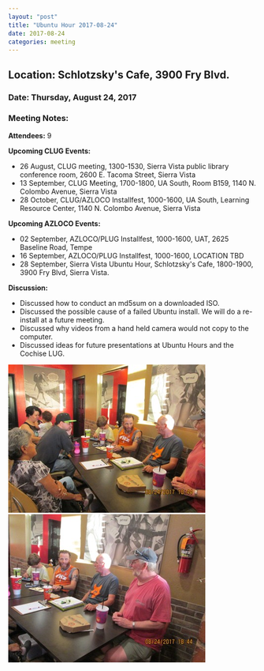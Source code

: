 ```yaml
---
layout: "post"
title: "Ubuntu Hour 2017-08-24"
date: 2017-08-24
categories: meeting
---
```


## Location: Schlotzsky's Cafe, 3900 Fry Blvd.

### Date: Thursday, August 24, 2017

### Meeting Notes:

**Attendees:** 9

**Upcoming CLUG Events:**

 * 26 August, CLUG meeting, 1300-1530, Sierra Vista public library conference room, 2600 E. Tacoma Street, Sierra Vista
 * 13 September, CLUG Meeting, 1700-1800, UA South, Room B159, 1140 N. Colombo Avenue, Sierra Vista
 * 28 October, CLUG/AZLOCO Installfest, 1000-1600, UA South, Learning Resource Center, 1140 N. Colombo Avenue, Sierra Vista

**Upcoming AZLOCO Events:**

 * 02 September, AZLOCO/PLUG Installfest, 1000-1600, UAT, 2625 Baseline Road, Tempe
 * 16 September, AZLOCO/PLUG Installfest, 1000-1600, LOCATION TBD
 * 28 September, Sierra Vista Ubuntu Hour, Schlotzsky's Cafe, 1800-1900, 3900 Fry Blvd, Sierra Vista.
 
**Discussion:**

 * Discussed how to conduct an md5sum on a downloaded ISO.
 * Discussed the possible cause of a failed Ubuntu install.  We will do a re-install at a  future meeting.
 * Discussed why videos from a hand held camera would not copy to the computer.
 * Discussed ideas for future presentations at Ubuntu Hours and the Cochise LUG.
 
![alt text](https://raw.githubusercontent.com/CochiseLinuxUsersGroup/CochiseLinuxUsersGroup.github.io/master/images/SierraVistaUbuntuHour_2017-08-24_1-400x400.JPG)
![alt text](https://raw.githubusercontent.com/CochiseLinuxUsersGroup/CochiseLinuxUsersGroup.github.io/master/images/SierraVistaUbuntuHour_2017-08-24_2-400x400.JPG)
